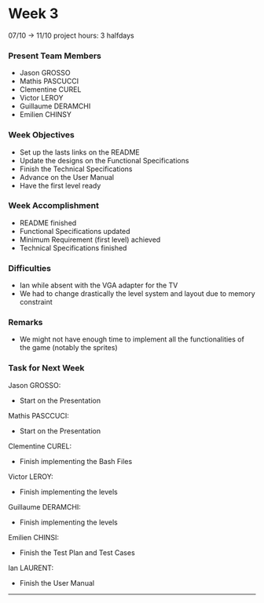 # Week 3

07/10 -> 11/10 project hours: 3 halfdays

<h3> Present Team Members </h3>

- Jason GROSSO
- Mathis PASCUCCI
- Clementine CUREL
- Victor LEROY
- Guillaume DERAMCHI
- Emilien CHINSY

<h3> Week Objectives </h3>

- Set up the lasts links on the README
- Update the designs on the Functional Specifications
- Finish the Technical Specifications
- Advance on the User Manual
- Have the first level ready

<h3> Week Accomplishment </h3>

- README finished
- Functional Specifications updated
- Minimum Requirement (first level) achieved
- Technical Specifications finished

<h3> Difficulties </h3>

- Ian while absent with the VGA adapter for the TV
- We had to change drastically the level system and layout due to memory constraint

<h3> Remarks </h3>

- We might not have enough time to implement all the functionalities of the game (notably the sprites)

<h3> Task for Next Week </h3>

Jason GROSSO:

- Start on the Presentation

Mathis PASCCUCI:

- Start on the Presentation

Clementine CUREL:

- Finish implementing the Bash Files

Victor LEROY:

- Finish implementing the levels

Guillaume DERAMCHI:

- Finish implementing the levels

Emilien CHINSI:

- Finish the Test Plan and Test Cases

Ian LAURENT:

- Finish the User Manual

---
